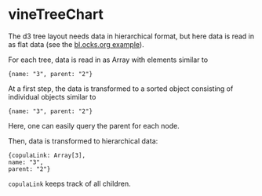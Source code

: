 # vineTreeChart

The d3 tree layout needs data in hierarchical format, but here data is
read in as flat data (see the [bl.ocks.org
example](http://bl.ocks.org/cgroll/52d435bf489294750fe1)). 

For each tree, data is read in as Array with elements similar to
```
{name: "3", parent: "2"}
```

At a first step, the data is transformed to a sorted object consisting
of individual objects similar to
```
{name: "3", parent: "2"}
```
Here, one can easily query the parent for each node.

Then, data is transformed to hierarchical data:
```
{copulaLink: Array[3],
name: "3",
parent: "2"}
```

`copulaLink` keeps track of all children.
